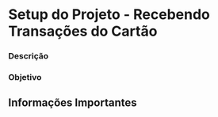 # Setup do Projeto - Recebendo Transações do Cartão


### Descrição



### Objetivo



## Informações Importantes